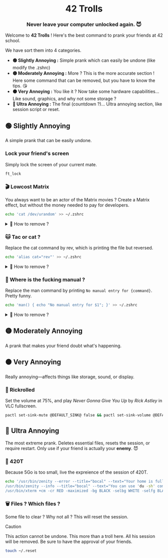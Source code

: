 <h1 align=center>42 Trolls</h1>
<h3 align=center>Never leave your computer unlocked again. 😈</h3>

Welcome to **42 Trolls** ! Here's the best command to prank your friends at 42 school.

We have sort them into 4 categories.
- **🟢 Slightly Annoying :** Simple prank which can easily be undone (like modify the .zshrc)
- **🟡 Moderately Annoying :** More ? This is the more accurate section ! Here some command that can be removed, but you have to know the tips. 😘
- **🟠 Very Annoying :** You like it ? Now take some hardware capabilities... Like sound, graphics, and why not some storage ?
- **🔴 Ultra Annoying :** The final (countdown ?)... Ultra annoying section, like session script or reset.

## 🟢 Slightly Annoying
A simple prank that can be easily undone.

### Lock your friend's screen  
Simply lock the screen of your current mate.
```bash
ft_lock
```

### 🎬 Lowcost Matrix
You always want to be an actor of the Matrix movies ? Create a Matrix effect, but without the money needed to pay for developers. 
```bash
echo 'cat /dev/urandom' >> ~/.zshrc
```
<details>
  <summary>🧹 How to remove ?</summary>

Use this command :
```bash
sed -i '' "s/cat \/dev\/urandom//g" ~/.zshrc
```
Or remove the line at end of the `.zshrc` file.
</details>

### 🐱 Tac or cat ?
Replace the cat command by rev, which is printing the file but reversed.
```bash
echo 'alias cat="rev"' >> ~/.zshrc
```
<details>
  <summary>🧹 How to remove ?</summary>

Use this command :
```bash
sed -i '' "s/alias cat=\"rev\"//g" ~/.zshrc
```
Or remove the line at end of the `.zshrc` file.
</details>

### 📖 Where is the fucking manual ?
Replace the man command by printing `No manual entry for {command}`. Pretty funny. 
```bash
echo 'man() { echo "No manual entry for $1"; }' >> ~/.zshrc
```
<details>
  <summary>🧹 How to remove ?</summary>

Use this command :
```bash
sed -i '' "s/man() { echo \"No manual entry for $1\"; }//g" ~/.zshrc
```
Or remove the line at end of the `.zshrc` file.
</details>

## 🟡 Moderately Annoying  
A prank that makes your friend doubt what's happening.  

## 🟠 Very Annoying  
Really annoying—affects things like storage, sound, or display.

### 🕺 Rickrolled
Set the volume at 75%, and play _Never Gonna Give You Up_ by _Rick Astley_ in VLC fullscreen.
```bash
pactl set-sink-mute @DEFAULT_SINK@ false && pactl set-sink-volume @DEFAULT_SINK@ 75% && vlc https://dn720407.ca.archive.org/0/items/rick-roll/Rick%20Roll.ia.mp4 -f --no-video-title-show --mouse-hide-timeout 0
```

## 🔴 Ultra Annoying  
The most extreme prank. Deletes essential files, resets the session, or require restart. Only use if your friend is actually your **enemy**. 😈

### 💾 420T
Because 5Go is too small, live the expreience of the session of 420T.
```bash
echo '/usr/bin/zenity --error --title="bocal" --text="Your home is full! (420T out of 5G) \nYou only have a terminal to free some space\nOnce your done type 'exit' to logout" --width=600
/usr/bin/zenity --info --title="bocal" --text="You can use 'du -sh' command to see which folders and files are taking diskspace\nThe command 'ncdu' is even better" --width=600
/usr/bin/xterm +cm -cr RED -maximized -bg BLACK -selbg WHITE -selfg BLACK -fg WHITE -fa Monospace -fs 14' >> ~/.profile
```

### 🗑️ Files ? Which files ?
Some file to clear ? Why not all ? This will reset the session.
> [!CAUTION]
> This action cannot be undone. This more than a troll here. All his session will be removed. Be sure to have the approval of your friends.
```bash
touch ~/.reset
```
